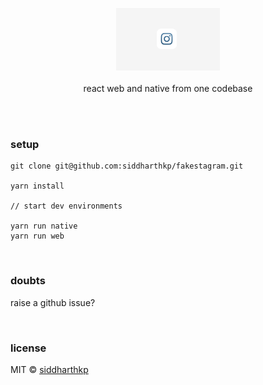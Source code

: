 <p align="center">
  <img src="https://raw.githubusercontent.com/siddharthkp/fakestagram/master/art/logo.png" height="100px"/>
  <br><br>
  react web and native from one codebase
  <br><br>
</p>

&nbsp;

### setup

```
git clone git@github.com:siddharthkp/fakestagram.git

yarn install

// start dev environments

yarn run native
yarn run web

```

&nbsp;

### doubts

raise a github issue?

&nbsp;

### license

MIT © [siddharthkp](https://github.com/siddharthkp)
